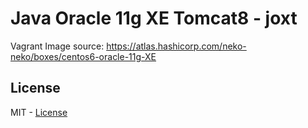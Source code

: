 # Java Oracle 11g XE Tomcat8 - joxt

Vagrant Image source: https://atlas.hashicorp.com/neko-neko/boxes/centos6-oracle-11g-XE

## License
MIT - [License](LICENSE)
